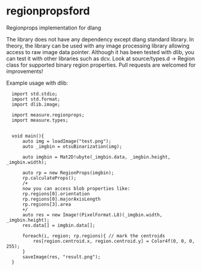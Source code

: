 # regionpropsford
Regionprops implementation for dlang

The library does not have any dependency except dlang standard library. In theory, the library can be used with any image processing library allowing access to raw image data pointer. Although it has been tested with dlib, you can test it with other libraries such as dcv. Look at source/types.d -> Region class for supported binary region properties. Pull requests are welcomed for improvements!

Example usage with dlib:
```
  import std.stdio;
  import std.format;
  import dlib.image;

  import measure.regionprops;
  import measure.types;


  void main(){
      auto img = loadImage("test.png");
      auto _imgbin = otsuBinarization(img);

      auto imgbin = Mat2D!ubyte(_imgbin.data, _imgbin.height, _imgbin.width);

      auto rp = new RegionProps(imgbin);
      rp.calculateProps();
      /+
      now you can access blob properties like:
      rp.regions[0].orientation
      rp.regions[0].majorAxisLength
      rp.regions[3].area
      +/
      auto res = new Image!(PixelFormat.L8)(_imgbin.width, _imgbin.height);
      res.data[] = imgbin.data[];

      foreach(i, region; rp.regions){ // mark the centroids
          res[region.centroid.x, region.centroid.y] = Color4f(0, 0, 0, 255);
      }
      saveImage(res, "result.png");
  }
  ```
